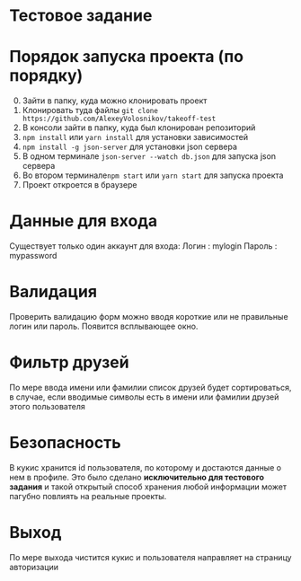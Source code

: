 # Тестовое задание

# Порядок запуска проекта (по порядку)

0. Зайти в папку, куда можно клонировать проект
1. Клонировать туда файлы `git clone https://github.com/AlexeyVolosnikov/takeoff-test`
2. В консоли зайти в папку, куда был клонирован репозиторий
3. `npm install` или `yarn install` для установки зависимостей
4. `npm install -g json-server` для установки json сервера
5. В одном терминале `json-server --watch db.json` для запуска json сервера
5. Во втором терминале`npm start` или `yarn start` для запуска проекта
6. Проект откроется в браузере

# Данные для входа
Существует только один аккаунт для входа:
Логин : mylogin
Пароль : mypassword

# Валидация

Проверить валидацию форм можно вводя короткие или не правильные логин или пароль. 
Появится всплывающее окно.

# Фильтр друзей

По мере ввода имени или фамилии список друзей будет сортироваться, в случае, если 
вводимые символы есть в имени или фамилии друзей этого пользователя

# Безопасность

В кукис хранится id пользователя, по которому и достаются данные о нем в профиле. 
Это было сделано **исключительно для тестового задания** и такой открытый способ хранения любой информации
может пагубно повлиять на реальные проекты.

# Выход

По мере выхода чистится кукис и пользователя направляет на страницу авторизации
